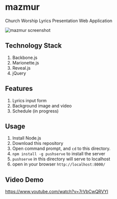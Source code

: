 mazmur
======

Church Worship Lyrics Presentation Web Application

![mazmur screenshot](https://fbcdn-sphotos-d-a.akamaihd.net/hphotos-ak-prn1/1014013_10201064598689969_1257027394_n.jpg)

Technology Stack
----------------

1. Backbone.js
2. Marionette.js
3. Reveal.js
4. jQuery

Features
--------
1. Lyrics input form
2. Background image and video
3. Schedule (in progress)

Usage
-----

1. Install Node.js
2. Download this repository
3. Open command prompt, and `cd` to this directory.
4. `npm install -g pushserve` to install the server
5. `pushserve` in this directory will serve to localhost
6. open in your browser `http://localhost:8000/`

Video Demo
----------
https://www.youtube.com/watch?v=7rVbCwQRVYI

